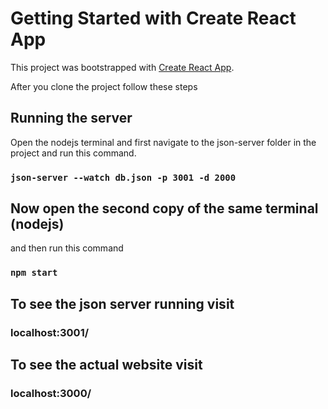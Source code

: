 # Getting Started with Create React App

This project was bootstrapped with [Create React App](https://github.com/facebook/create-react-app).


After you clone the project follow these steps

## Running the server

Open the nodejs terminal and first navigate to the json-server folder in the project and run this command.

### `json-server --watch db.json -p 3001 -d 2000`

## Now open the second copy of the same terminal (nodejs)

and then run this command

### `npm start`

## To see the json server running visit

### localhost:3001/

## To see the actual website visit

### localhost:3000/
